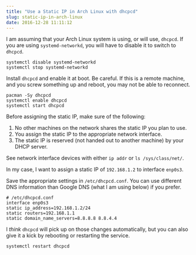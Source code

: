 ```yaml
---
title: "Use a Static IP in Arch Linux with dhcpcd"
slug: static-ip-in-arch-linux
date: 2016-12-28 11:11:12
---
```


I am assuming that your Arch Linux system is using, or will use, `dhcpcd`. If you are using `systemd-networkd`, you will have to disable it to switch to `dhcpcd`.

```
systemctl disable systemd-networkd
systemctl stop systemd-networkd
```

Install `dhcpcd` and enable it at boot. Be careful. If this is a remote machine, and you screw something up and reboot, you may not be able to reconnect.

```
pacman -Sy dhcpcd
systemctl enable dhcpcd
systemctl start dhcpcd
```

Before assigning the static IP, make sure of the following:

1. No other machines on the network shares the static IP you plan to use.
1. You assign the static IP to the appropriate network interface.
1. The static IP is reserved (not handed out to another machine) by your DHCP server.

See network interface devices with either `ip addr` or `ls /sys/class/net/`.

In my case, I want to assign a static IP of `192.168.1.2` to interface `enp0s3`.

Save the appropriate settings in `/etc/dhcpcd.conf`. You can use different DNS information than Google DNS (what I am using below) if you prefer.

```
# /etc/dhcpcd.conf
interface enp0s3
static ip_address=192.168.1.2/24
static routers=192.168.1.1
static domain_name_servers=8.8.8.8 8.8.4.4
```

I _think_ `dhcpcd` will pick up on those changes automatically, but you can also give it a kick by rebooting or restarting the service.

```
systemctl restart dhcpcd
```
